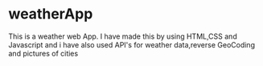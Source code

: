 # weatherApp
This is a weather web App. I have made this by using HTML,CSS and Javascript and i have also used API's for weather data,reverse GeoCoding and pictures of cities
